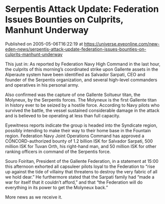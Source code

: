 # Serpentis Attack Update: Federation Issues Bounties on Culprits, Manhunt Underway
Published on 2005-05-06T16:22:19 at https://universe.eveonline.com/new-eden-news/serpentis-attack-update-federation-issues-bounties-on-culprits-manhunt-underway

This just in: As reported by Federation Navy High Command in the last hour, the culprits of this morning’s coordinated strike upon Gallente assets in the Alperaute system have been identified as Salvador Sarpati, CEO and founder of the Serpentis organization, and several high-level commanders and operatives in his personal army.   
  
Also confirmed was the capture of one Gallente Soltueur titan, the Molyneux, by the Serpentis forces. The Molyneux is the first Gallente titan in history ever to be seized by a hostile force. According to Navy pilots who survived the battle, the vessel sustained considerable damage in the attack and is believed to be operating at less than full capacity.   
  
Eyewitness reports indicate the group is headed into the Syndicate region, possibly intending to make their way to their home base in the Fountain region. Federation Navy Joint Operations Command has approved a CONCORD-authorized bounty of 1.2 billion ISK for Salvador Sarpati, 500 million ISK for Tuvan Orth, his right-hand man, and 50 million ISK for other ranking officers in command of the Serpentis force.   
  
Souro Foiritan, President of the Gallente Federation, in a statement at 15:00 this afternoon exhorted all capsuleer pilots loyal to the Federation to “rise up against the tide of villainy that threatens to destroy the very fabric of all we hold dear.” He furthermore stated that the Sarpati family had “made a war for itself that it couldn’t afford,” and that “the Federation will do everything in its power to get the Molyneux back.”   
  
More news as we receive it.
